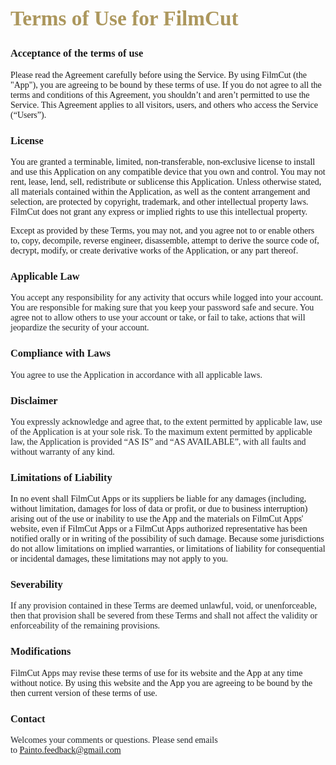 <p>
<h2 style="font-size:25pt;font-family:&quot;">
<strong><span style="color:#ac975d;">
Terms of Use for FilmCut
</span></strong>
</h2>
<h3 style="vertical-align:top;font-family:&quot;color:#212529;font-size:18px;background-color:#FFFFFF;">
Acceptance of the terms of use
</p>
</h3>
<p style="font-family:&quot;font-size:medium;">
Please read the Agreement carefully before using the Service. By using FilmCut (the "App"), you are agreeing to be bound by these terms of use. If you do not agree to all the terms and conditions of this Agreement, you shouldn’t and aren’t permitted to use the Service. This Agreement applies to all visitors, users, and others who access the Service (“Users”).
</p>
<h3 style="font-family:&quot;">
License
</h3>
<p style="vertical-align:top;font-family:&quot;font-size:15px;color:#212529;background-color:#FFFFFF;">
You are granted a terminable, limited, non-transferable, non-exclusive license to install and use this Application on any compatible device that you own and control. You may not rent, lease, lend, sell, redistribute or sublicense this Application. Unless otherwise stated, all materials contained within the Application, as well as the content arrangement and selection, are protected by copyright, trademark, and other intellectual property laws. FilmCut does not grant any express or implied rights to use this intellectual property.
</p>
<p style="vertical-align:top;font-family:&quot;font-size:15px;color:#212529;background-color:#FFFFFF;">
Except as provided by these Terms, you may not, and you agree not to or enable others to, copy, decompile, reverse engineer, disassemble, attempt to derive the source code of, decrypt, modify, or create derivative works of the Application, or any part thereof.
</p>
<h3 style="font-family:&quot;">
</h3>
<h3 style="vertical-align:top;font-family:&quot;color:#212529;font-size:18px;background-color:#FFFFFF;">
Applicable Law
</h3>
<p style="vertical-align:top;color:#212529;font-family:&quot;font-size:16px;background-color:#FFFFFF;">
You accept any responsibility for any activity that occurs while logged into your account. You are responsible for making sure that you keep your password safe and secure. You agree not to allow others to use your account or take, or fail to take, actions that will jeopardize the security of your account.
</p>
<h3 style="vertical-align:top;font-family:&quot;color:#212529;font-size:18px;background-color:#FFFFFF;">
Compliance with Laws
</h3>
<p style="vertical-align:top;color:#212529;font-family:&quot;font-size:16px;background-color:#FFFFFF;">
You agree to use the Application in accordance with all applicable laws.
</p>
<h3 style="vertical-align:top;font-family:&quot;color:#212529;font-size:18px;background-color:#FFFFFF;">
Disclaimer
</h3>
<div style="vertical-align:top;color:#212529;font-family:&quot;font-size:16px;background-color:#FFFFFF;">
You expressly acknowledge and agree that, to the extent permitted by applicable law, use of the Application is at your sole risk. To the maximum extent permitted by applicable law, the Application is provided “AS IS” and “AS AVAILABLE”, with all faults and without warranty of any kind.
</div>
<h3 style="vertical-align:top;font-family:&quot;color:#212529;font-size:18px;background-color:#FFFFFF;">
Limitations of Liability
</h3>
<p style="font-family:&quot;font-size:medium;">
In no event shall FilmCut Apps or its suppliers be liable for any damages (including, without limitation, damages for loss of data or profit, or due to business interruption) arising out of the use or inability to use the App and the materials on FilmCut Apps' website, even if FilmCut Apps or a FilmCut Apps authorized representative has been notified orally or in writing of the possibility of such damage. Because some jurisdictions do not allow limitations on implied warranties, or limitations of liability for consequential or incidental damages, these limitations may not apply to you.
</p>
<h3 style="vertical-align:top;font-family:&quot;color:#212529;font-size:18px;background-color:#FFFFFF;">
Severability
</h3>
<div style="vertical-align:top;color:#212529;font-family:&quot;font-size:16px;background-color:#FFFFFF;">
If any provision contained in these Terms are deemed unlawful, void, or unenforceable, then that provision shall be severed from these Terms and shall not affect the validity or enforceability of the remaining provisions.
</div>
<h3 style="font-family:&quot;">
Modifications
</h3>
<p style="font-family:&quot;font-size:medium;">
FilmCut Apps may revise these terms of use for its website and the App at any time without notice. By using this website and the App you are agreeing to be bound by the then current version of these terms of use.
</p>
<h3 style="font-family:&quot;">
Contact
</h3>
<p style="font-family:&quot;font-size:medium;">
<span style="color:#212529;font-family:&quot;font-size:16px;background-color:#FFFFFF;">Welcomes your comments or questions. Please send emails to&nbsp;</span><a href="mailto:Painto.feedback@gmail.com">Painto.feedback@gmail.com</a>
</p>
<p>
<br />
</p>
<p>
<br />
</p>
<p>
<br />
</p>
